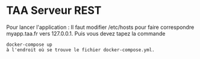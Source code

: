 TAA Serveur REST
================
Pour lancer l'application :
Il faut modifier /etc/hosts pour faire correspondre myapp.taa.fr vers 127.0.0.1.
Puis vous devez tapez la commande 
```
docker-compose up 
à l'endroit où se trouve le fichier docker-compose.yml.

